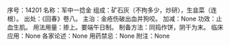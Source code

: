 序号：14201
名称：军中一捻金
组成：矿石灰（不拘多少，炒研），生韭菜（连根）。
出处：《回春》卷八。
主治：金疮伤破出血并狗咬。
加减：None
功效：止血生肌。
用法用量：掺上。要端午日制。
制备方法：同捣作饼，阴干为末。
临床应用：None
各家论述：None
用药禁忌：None
附注：None
